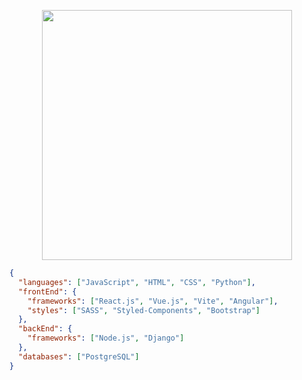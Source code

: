 
<p align="center">
  <img src="https://i.imgur.com/jeb9uHl.jpg" width="400" height="400">
</p>




```json
{
  "languages": ["JavaScript", "HTML", "CSS", "Python"],
  "frontEnd": {
    "frameworks": ["React.js", "Vue.js", "Vite", "Angular"],
    "styles": ["SASS", "Styled‑Components", "Bootstrap"]
  },
  "backEnd": {
    "frameworks": ["Node.js", "Django"]
  },
  "databases": ["PostgreSQL"]
}
